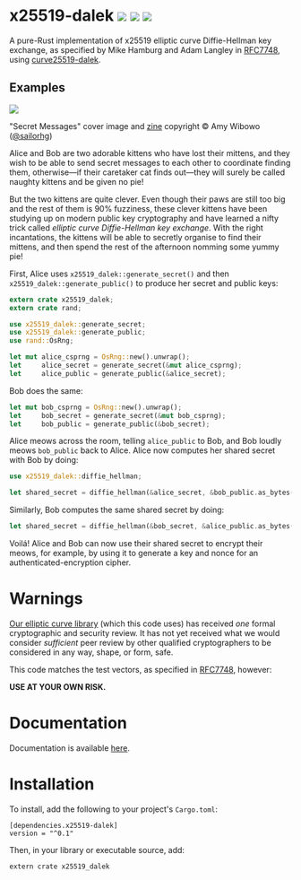 
# x25519-dalek  [![](https://img.shields.io/crates/v/x25519-dalek.svg)](https://crates.io/crates/x25519-dalek) [![](https://docs.rs/x25519-dalek/badge.svg)](https://docs.rs/x25519-dalek) [![](https://travis-ci.org/isislovecruft/x25519-dalek.svg?branch=master)](https://travis-ci.org/dalek-cryptography/x25519-dalek)

A pure-Rust implementation of x25519 elliptic curve Diffie-Hellman key exchange,
as specified by Mike Hamburg and Adam Langley in
[RFC7748](https://tools.ietf.org/html/rfc7748), using
[curve25519-dalek](https://github.com/dalek-cryptography/curve25519-dalek).

## Examples

[![](https://raw.githubusercontent.com/dalek-cryptography/x25519-dalek/master/res/bubblesort-zines-secret-messages-cover.jpeg)](https://shop.bubblesort.io)

"Secret Messages" cover image and [zine](https://shop.bubblesort.io/products/secret-messages-zine)
copyright © Amy Wibowo ([@sailorhg](https://twitter.com/sailorhg))

Alice and Bob are two adorable kittens who have lost their mittens, and they
wish to be able to send secret messages to each other to coordinate finding
them, otherwise—if their caretaker cat finds out—they will surely be called
naughty kittens and be given no pie!

But the two kittens are quite clever.  Even though their paws are still too big
and the rest of them is 90% fuzziness, these clever kittens have been studying
up on modern public key cryptography and have learned a nifty trick called
*elliptic curve Diffie-Hellman key exchange*.  With the right incantations, the
kittens will be able to secretly organise to find their mittens, and then spend
the rest of the afternoon nomming some yummy pie!

First, Alice uses `x25519_dalek::generate_secret()` and then
`x25519_dalek::generate_public()` to produce her secret and public keys:

```rust
extern crate x25519_dalek;
extern crate rand;

use x25519_dalek::generate_secret;
use x25519_dalek::generate_public;
use rand::OsRng;

let mut alice_csprng = OsRng::new().unwrap();
let     alice_secret = generate_secret(&mut alice_csprng);
let     alice_public = generate_public(&alice_secret);
```

Bob does the same:

```rust
let mut bob_csprng = OsRng::new().unwrap();
let     bob_secret = generate_secret(&mut bob_csprng);
let     bob_public = generate_public(&bob_secret);
```

Alice meows across the room, telling `alice_public` to Bob, and Bob
loudly meows `bob_public` back to Alice.  Alice now computes her
shared secret with Bob by doing:

```rust
use x25519_dalek::diffie_hellman;

let shared_secret = diffie_hellman(&alice_secret, &bob_public.as_bytes());
```

Similarly, Bob computes the same shared secret by doing:

```rust
let shared_secret = diffie_hellman(&bob_secret, &alice_public.as_bytes());
```

Voilá!  Alice and Bob can now use their shared secret to encrypt their
meows, for example, by using it to generate a key and nonce for an
authenticated-encryption cipher.

# Warnings

[Our elliptic curve library](https://github.com/dalek-cryptography/curve25519-dalek)
(which this code uses) has received *one* formal cryptographic and security
review.  It has not yet received what we would consider *sufficient* peer
review by other qualified cryptographers to be considered in any way, shape,
or form, safe.

This code matches the test vectors, as specified in
[RFC7748](https://tools.ietf.org/html/rfc7748), however:

**USE AT YOUR OWN RISK.**

# Documentation

Documentation is available [here](https://docs.rs/x25519-dalek).

# Installation

To install, add the following to your project's `Cargo.toml`:

    [dependencies.x25519-dalek]
    version = "^0.1"

Then, in your library or executable source, add:

    extern crate x25519_dalek
